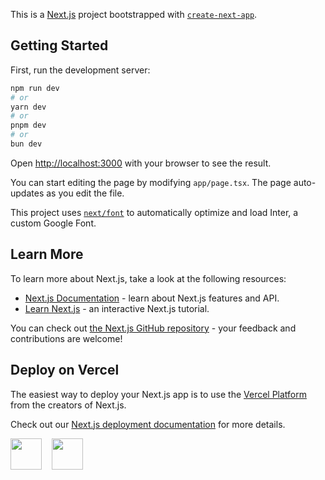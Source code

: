 This is a [Next.js](https://nextjs.org/) project bootstrapped with [`create-next-app`](https://github.com/vercel/next.js/tree/canary/packages/create-next-app).

## Getting Started

First, run the development server:

```bash
npm run dev
# or
yarn dev
# or
pnpm dev
# or
bun dev
```

Open [http://localhost:3000](http://localhost:3000) with your browser to see the result.

You can start editing the page by modifying `app/page.tsx`. The page auto-updates as you edit the file.

This project uses [`next/font`](https://nextjs.org/docs/basic-features/font-optimization) to automatically optimize and load Inter, a custom Google Font.

## Learn More

To learn more about Next.js, take a look at the following resources:

- [Next.js Documentation](https://nextjs.org/docs) - learn about Next.js features and API.
- [Learn Next.js](https://nextjs.org/learn) - an interactive Next.js tutorial.

You can check out [the Next.js GitHub repository](https://github.com/vercel/next.js/) - your feedback and contributions are welcome!

## Deploy on Vercel

The easiest way to deploy your Next.js app is to use the [Vercel Platform](https://vercel.com/new?utm_medium=default-template&filter=next.js&utm_source=create-next-app&utm_campaign=create-next-app-readme) from the creators of Next.js.

Check out our [Next.js deployment documentation](https://nextjs.org/docs/deployment) for more details.

<div style="display: flex">
  <a href="https://www.papaiplatform.com">
		<img height="50"
		style="margin-right: 16px" src="https://github.com/user-attachments/assets/4d8f03ca-e95a-4b25-a591-1c87e0cba109">
	</a>
 <a href="https://kangtlee.com">
		<img height="50"
		style="margin-right: 16px" src="https://github.com/user-attachments/assets/83d4714c-2635-4c51-be0d-0d405d0bfddd">
	</a>
</div>
